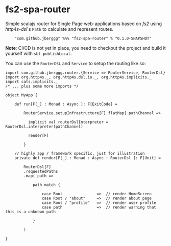 # fs2-spa-router

Simple scalajs router for Single Page web-applications based on *fs2* using 
*http4s-dsl*'s `Path` to calculate and represent routes.


```
    "com.github.jberggg" %%% "fs2-spa-router" % "0.1.0-SNAPSHOT"
```

**Note**: CI/CD is not yet in place, you need to checkout the project and build 
it yourself with `sbt publishLocal`.

You can use the `RouterDSL` and `Service` to setup the routing like so:

```
import com.github.jberggg.router.{Service => RouterService, RouterDsl}
import org.http4s._, org.http4s.dsl.io._, org.http4s.implicits._
import cats.implicits._
/* ... plus some more imports */

object MyApp {

    def run[F[_] : Monad : Async ]: F[ExitCode] =

        RouterService.setupInfrastructure[F].flatMap{ pathChannel =>    
                    
          implicit val routerDslInterpreter = RouterDsl.interpreter(pathChannel)

          render[F]

        }

    // highly app / framework specific, just for illustration
    private def render[F[_] : Monad : Async : RouterDsl ]: F[Unit] =

        RouterDsl[F]
        .requestedPaths
        .map( path =>

            path match {

                case Root               =>  // render HomeScreen
                case Root / "about"     =>  // render about page
                case Root / "profile"   =>  // render user profile
                case path               =>  // render warning that this is a unknown path

            }

        )

}


```